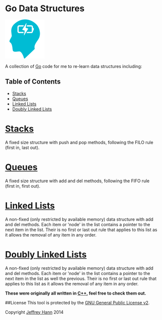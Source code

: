 # Go Data Structures

[![logo](https://raw.githubusercontent.com/learn-something-new/learn-something-new.github.io/master/logo.png?v=2)](#)

A collection of [Go](https://golang.org/) code for me to re-learn data structures including:

## Table of Contents

* [Stacks](/stack)
* [Queues](/queue)
* [Linked Lists](/linkedlist)
* [Doubly Linked Lists](/doublylinkedlist)


# [Stacks](/stack)

A fixed size structure with push and pop methods, following the FILO rule (first in, last out).
    
# [Queues](/queue)

A fixed size structure with add and del methods, following the FIFO rule (first in, first out).
    
# [Linked Lists](/linkedlist)

A non-fixed (only restricted by available memory) data structure with add and del methods. Each item or 'node' in
the list contains a pointer to the next item in the list. Their is no first or last out rule that applies to this
list as it allows the removal of any item in any order.
    
# [Doubly Linked Lists](/doublylinkedlist)

A non-fixed (only restricted by available memory) data structure with add and del methods. Each item or 'node' in
the list contains a pointer to the next item in the list as well the previous. Their is no first or last out rule that applies 
to this list as it allows the removal of any item in any order.

**These were originally all written in [C++](https://github.com/learn-something-new/data-structures), feel free to check them out.**

##License
This tool is protected by the [GNU General Public License v2](http://www.gnu.org/licenses/gpl-2.0.html).

Copyright [Jeffrey Hann](http://jeffreyhann.ca/) 2014
